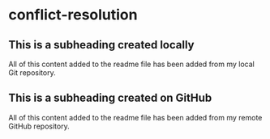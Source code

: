 # conflict-resolution

## This is a subheading created locally

  All of this content added to the readme file has been added from my local Git repository.

## This is a subheading created on GitHub

  All of this content added to the readme file has been added from my remote GitHub repository.
